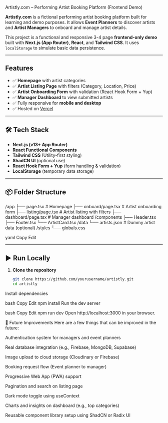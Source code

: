 Artistly.com – Performing Artist Booking Platform (Frontend Demo)

**Artistly.com** is a fictional performing artist booking platform built for learning and demo purposes. It allows **Event Planners** to discover artists and **Artist Managers** to onboard and manage artist details.

This project is a functional and responsive 3-4 page **frontend-only demo** built with **Next.js (App Router)**, **React**, and **Tailwind CSS**. It uses `localStorage` to simulate basic data persistence.

---

##  Features

- ✅ **Homepage** with artist categories
- ✅ **Artist Listing Page** with filters (Category, Location, Price)
- ✅ **Artist Onboarding Form** with validation (React Hook Form + Yup)
- ✅ **Manager Dashboard** to view submitted artists
- ✅ Fully responsive for **mobile and desktop**
- ✅ Hosted on [Vercel](https://vercel.com)

---

## 🛠 Tech Stack

- **Next.js (v13+ App Router)**
- **React Functional Components**
- **Tailwind CSS** (Utility-first styling)
- **ShadCN UI** (optional use)
- **React Hook Form + Yup** (form handling & validation)
- **LocalStorage** (temporary data storage)

---

## 📦 Folder Structure

/app
├── page.tsx # Homepage
├── onboard/page.tsx # Artist onboarding form
├── listing/page.tsx # Artist listing with filters
├── dashboard/page.tsx # Manager dashboard
/components
├── Header.tsx
├── Footer.tsx
└── ArtistCard.tsx
/data
└── artists.json # Dummy artist data (optional)
/styles
└── globals.css

yaml
Copy
Edit

---



## ▶️ Run Locally

1. **Clone the repository**
   ```bash
   git clone https://github.com/yourusername/artistly.git
   cd artistly
Install dependencies

bash
Copy
Edit
npm install
Run the dev server

bash
Copy
Edit
npm run dev
Open http://localhost:3000 in your browser.

🧠 Future Improvements
Here are a few things that can be improved in the future:

 Authentication system for managers and event planners

 Real database integration (e.g., Firebase, MongoDB, Supabase)

 Image upload to cloud storage (Cloudinary or Firebase)

 Booking request flow (Event planner to manager)

 Progressive Web App (PWA) support

 Pagination and search on listing page

 Dark mode toggle using useContext

 Charts and insights on dashboard (e.g., top categories)

 Reusable component library setup using ShadCN or Radix UI